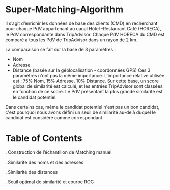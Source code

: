 # Super-Matching-Algorithm

Il s’agit d’enrichir les données de base des clients (CMD) en recherchant pour chaque 
PdV appartenant au canal Hôtel -Restaurant Café (HORECA), le PdV correspondante dans TripAdvisor. 
Chaque PdV HORECA du CMD est comparé à tous les PdV de TripAdvisor dans un 
rayon de 2 km.

La comparaison se fait sur la base de 3 paramètres :
- Nom
- Adresse
- Distance (basée sur la géolocalisation - coordonnées GPS)
Ces 3 paramètres n'ont pas la même importance. L'importance relative utilisée est : 75% 
Nom, 15% Adresse, 10% Distance.
Sur cette base, un score global de similarité est calculé, et les entrées TripAdvisor 
sont classées en fonction de ce score. Le PdV présentant la plus grande similarité est le 
candidat potentiel.

Dans certains cas, même le candidat potentiel n'est pas un bon candidat, c'est 
pourquoi nous avons défini un seuil de similarité au-delà duquel le candidat est 
considéré comme correspondant


# Table of Contents

. Construction de l’échantillon de Matching manuel

. Similarité des noms et des adresses

. Similarité des distances

. Seuil optimal de similarité et courbe ROC


